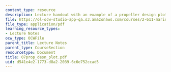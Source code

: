 ```yaml
---
content_type: resource
description: Lecture handout with an example of a propeller design plot.
file: https://ol-ocw-studio-app-qa.s3.amazonaws.com/courses/2-611-marine-power-and-propulsion-fall-2006/d541e4e21773d8a220396c6e752ccad5_07prop_desn_plot.pdf
file_type: application/pdf
learning_resource_types:
- Lecture Notes
ocw_type: OCWFile
parent_title: Lecture Notes
parent_type: CourseSection
resourcetype: Document
title: 07prop_desn_plot.pdf
uid: d541e4e2-1773-d8a2-2039-6c6e752ccad5
---
```

